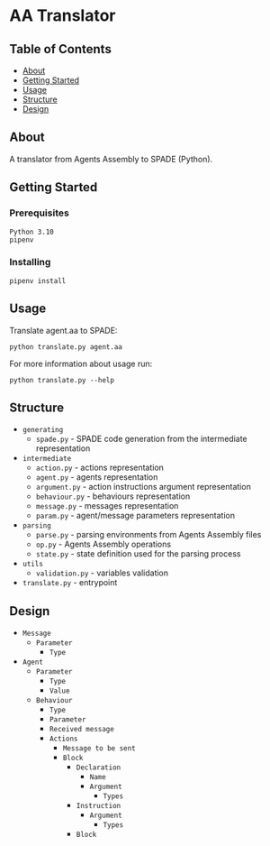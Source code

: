 # AA Translator

## Table of Contents

- [About](#about)
- [Getting Started](#getting_started)
- [Usage](#usage)
- [Structure](#structure)
- [Design](#Design)

## About <a name = "about"></a>

A translator from Agents Assembly to SPADE (Python).

## Getting Started <a name = "getting_started"></a>

### Prerequisites

```
Python 3.10
pipenv
```

### Installing

```
pipenv install
```

## Usage <a name = "usage"></a>

Translate agent.aa to SPADE:
```
python translate.py agent.aa
```

For more information about usage run:
```
python translate.py --help
```

## Structure <a name = "structure"></a>

* `generating`
    * `spade.py` - SPADE code generation from the intermediate representation
* `intermediate`
    * `action.py` - actions representation
    * `agent.py` - agents representation
    * `argument.py` - action instructions argument representation
    * `behaviour.py` - behaviours representation
    * `message.py` - messages representation
    * `param.py` - agent/message parameters representation
* `parsing`
    * `parse.py` - parsing environments from Agents Assembly files
    * `op.py` - Agents Assembly operations
    * `state.py` - state definition used for the parsing process
* `utils`
    * `validation.py` - variables validation
* `translate.py` - entrypoint

## Design <a name = "design"></a>
* `Message`
    * `Parameter`
        * `Type`
* `Agent`
    * `Parameter`
        * `Type`
        * `Value`
    * `Behaviour`
        * `Type`
        * `Parameter`
        * `Received message`
        * `Actions`
            * `Message to be sent`
            * `Block`
                * `Declaration`
                    * `Name`
                    * `Argument`
                        * `Types`
                * `Instruction`
                    * `Argument`
                        * `Types`
                * `Block`
